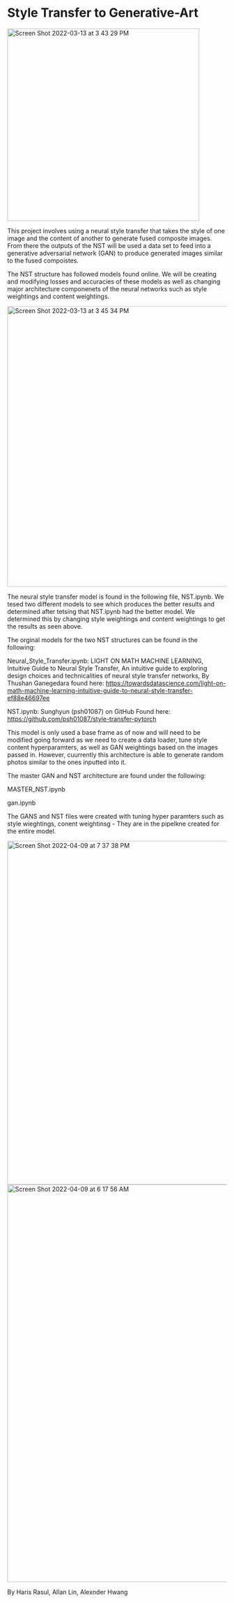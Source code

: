 # Style Transfer to Generative-Art

<img width="441" alt="Screen Shot 2022-03-13 at 3 43 29 PM" src="https://user-images.githubusercontent.com/66268214/158076278-dd9be202-afcf-4878-9fc7-6aefcec2ea24.png">



This project involves using a neural style transfer that takes the style of one image and the content of another to generate fused composite images. From there the outputs of the NST will be used a data set to feed into a generative adversarial network (GAN) to produce generated images similar to the fused compoistes.

The NST structure has followed models found online. We will be creating and modifying losses and accuracies of these models as well as changing major architecture componenets of the neural networks such as style weightings and  content weightings.

<img width="643" alt="Screen Shot 2022-03-13 at 3 45 34 PM" src="https://user-images.githubusercontent.com/66268214/158076335-cf072895-4b5b-49c0-b980-7df46b253d83.png"> 


The neural style transfer model is found in the following file, NST.ipynb. We tesed two different models to see which produces the better results and determined after tetsing that NST.ipynb had the better model. We determined this by changing style weightings and content weightings to get the results as seen above.


The orginal models for the two NST structures can be found in the following:

Neural_Style_Transfer.ipynb:
LIGHT ON MATH MACHINE LEARNING, Intuitive Guide to Neural Style Transfer, An intuitive guide to exploring design choices and technicalities of neural style transfer networks, By Thushan Ganegedara
found here: https://towardsdatascience.com/light-on-math-machine-learning-intuitive-guide-to-neural-style-transfer-ef88e46697ee


NST.ipynb:
Sunghyun (psh01087) on GitHub
Found here: https://github.com/psh01087/style-transfer-pytorch



This model is only used a base frame as of now and will need to be modified going forward as we need to create a data loader, tune style content hyperparamters, as well as GAN weightings based on the images passed in. However, cuurrently this architecture is able to generate random photos similar to the ones inputted into it.

The master GAN and NST architecture are found under the following:

MASTER_NST.ipynb

gan.ipynb


The GANS and NST files were created with tuning hyper paramters such as style wieghtings, conent weightinsg - They are in the pipelkne created for the entire model.


<img width="787" alt="Screen Shot 2022-04-09 at 7 37 38 PM" src="https://user-images.githubusercontent.com/66268214/162595087-47835e2f-a16f-454f-8958-a7c74825c5db.png">


<img width="911" alt="Screen Shot 2022-04-09 at 6 17 56 AM" src="https://user-images.githubusercontent.com/66268214/162595092-21c19a1e-4061-4cba-89fa-11f639f9e39d.png">


By Haris Rasul, Allan Lin, Alexnder Hwang
